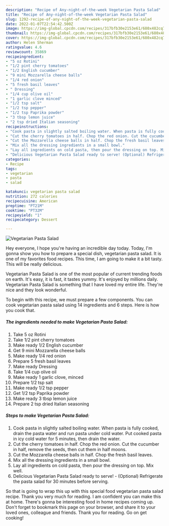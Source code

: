 ```yaml
---
description: "Recipe of Any-night-of-the-week Vegetarian Pasta Salad"
title: "Recipe of Any-night-of-the-week Vegetarian Pasta Salad"
slug: 1292-recipe-of-any-night-of-the-week-vegetarian-pasta-salad
date: 2022-01-07T22:54:42.500Z
image: https://img-global.cpcdn.com/recipes/317bfb30e2153e61/680x482cq70/vegetarian-pasta-salad-recipe-main-photo.jpg
thumbnail: https://img-global.cpcdn.com/recipes/317bfb30e2153e61/680x482cq70/vegetarian-pasta-salad-recipe-main-photo.jpg
cover: https://img-global.cpcdn.com/recipes/317bfb30e2153e61/680x482cq70/vegetarian-pasta-salad-recipe-main-photo.jpg
author: Helen Sherman
ratingvalue: 4.6
reviewcount: 35869
recipeingredient:
- "5 oz Rotini"
- "1/2 pint cherry tomatoes"
- "1/2 English cucumber"
- "9 mini Mozzarella cheese balls"
- "1/4 red onion"
- "5 fresh basil leaves"
- " Dressing"
- "1/4 cup olive oil"
- "1 garlic clove minced"
- "1/2 tsp salt"
- "1/2 tsp pepper"
- "1/2 tsp Paprika powder"
- "3 tbsp lemon juice"
- "2 tsp dried Italian seasoning"
recipeinstructions:
- "Cook pasta in slightly salted boiling water. When pasta is fully cooked, drain the pasta water and run pasta under cold water. Put cooked pasta in icy cold water for 5 minutes, then drain the water."
- "Cut the cherry tomatoes in half. Chop the red onion. Cut the cucumber in half, remove the seeds, then cut them in half moons."
- "Cut the Mozzarella cheese balls in half. Chop the fresh basil leaves."
- "Mix all the dressing ingredients in a small bowl."
- "Lay all ingredients on cold pasta, then pour the dressing on top. Mix well."
- "Delicious Vegetarian Pasta Salad ready to serve! (Optional) Refrigerate the pasta salad for 30 minutes before serving."
categories:
- Recipe
tags:
- vegetarian
- pasta
- salad

katakunci: vegetarian pasta salad 
nutrition: 272 calories
recipecuisine: American
preptime: "PT21M"
cooktime: "PT32M"
recipeyield: "1"
recipecategory: Dessert

---
```



![Vegetarian Pasta Salad](https://img-global.cpcdn.com/recipes/317bfb30e2153e61/680x482cq70/vegetarian-pasta-salad-recipe-main-photo.jpg)

Hey everyone, I hope you're having an incredible day today. Today, I'm gonna show you how to prepare a special dish, vegetarian pasta salad. It is one of my favorites food recipes. This time, I am going to make it a bit tasty. This will be really delicious.



Vegetarian Pasta Salad is one of the most popular of current trending foods on earth. It's easy, it is fast, it tastes yummy. It's enjoyed by millions daily. Vegetarian Pasta Salad is something that I have loved my entire life. They're nice and they look wonderful.


To begin with this recipe, we must prepare a few components. You can cook vegetarian pasta salad using 14 ingredients and 6 steps. Here is how you cook that.

<!--inarticleads1-->

##### The ingredients needed to make Vegetarian Pasta Salad:

1. Take 5 oz Rotini
1. Take 1/2 pint cherry tomatoes
1. Make ready 1/2 English cucumber
1. Get 9 mini Mozzarella cheese balls
1. Make ready 1/4 red onion
1. Prepare 5 fresh basil leaves
1. Make ready  Dressing
1. Take 1/4 cup olive oil
1. Make ready 1 garlic clove, minced
1. Prepare 1/2 tsp salt
1. Make ready 1/2 tsp pepper
1. Get 1/2 tsp Paprika powder
1. Make ready 3 tbsp lemon juice
1. Prepare 2 tsp dried Italian seasoning




<!--inarticleads2-->

##### Steps to make Vegetarian Pasta Salad:

1. Cook pasta in slightly salted boiling water. When pasta is fully cooked, drain the pasta water and run pasta under cold water. Put cooked pasta in icy cold water for 5 minutes, then drain the water.
1. Cut the cherry tomatoes in half. Chop the red onion. Cut the cucumber in half, remove the seeds, then cut them in half moons.
1. Cut the Mozzarella cheese balls in half. Chop the fresh basil leaves.
1. Mix all the dressing ingredients in a small bowl.
1. Lay all ingredients on cold pasta, then pour the dressing on top. Mix well.
1. Delicious Vegetarian Pasta Salad ready to serve! - (Optional) Refrigerate the pasta salad for 30 minutes before serving.




So that is going to wrap this up with this special food vegetarian pasta salad recipe. Thank you very much for reading. I am confident you can make this at home. There's gonna be interesting food in home recipes coming up. Don't forget to bookmark this page on your browser, and share it to your loved ones, colleague and friends. Thank you for reading. Go on get cooking!
